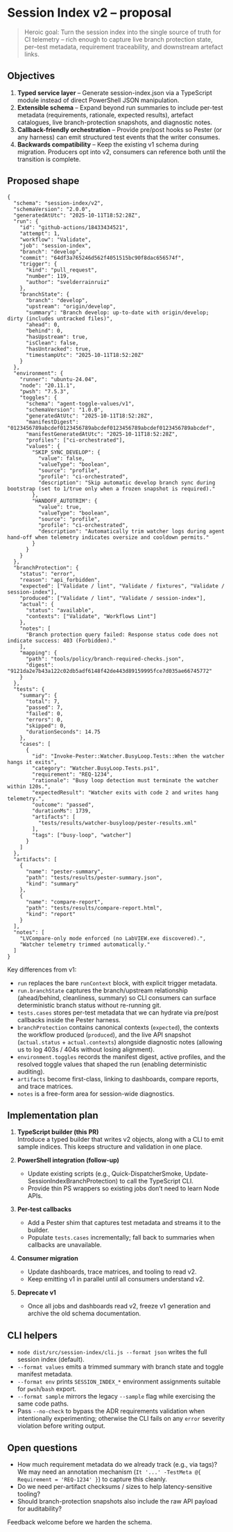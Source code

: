 <!-- markdownlint-disable-file MD041 -->

# Session Index v2 – proposal

> Heroic goal: Turn the session index into the single source of truth for CI
> telemetry – rich enough to capture live branch protection state, per–test
> metadata, requirement traceability, and downstream artefact links.

## Objectives

1. **Typed service layer** – Generate session-index.json via a TypeScript module
   instead of direct PowerShell JSON manipulation.
2. **Extensible schema** – Expand beyond run summaries to include per-test
   metadata (requirements, rationale, expected results), artefact catalogues,
   live branch-protection snapshots, and diagnostic notes.
3. **Callback-friendly orchestration** – Provide pre/post hooks so Pester (or
   any harness) can emit structured test events that the writer consumes.
4. **Backwards compatibility** – Keep the existing v1 schema during migration.
   Producers opt into v2, consumers can reference both until the transition is
   complete.

## Proposed shape

```jsonc
{
  "schema": "session-index/v2",
  "schemaVersion": "2.0.0",
  "generatedAtUtc": "2025-10-11T18:52:28Z",
  "run": {
    "id": "github-actions/18433434521",
    "attempt": 1,
    "workflow": "Validate",
    "job": "session-index",
    "branch": "develop",
    "commit": "64df3a765246d562f4051515bc90f8dac656574f",
    "trigger": {
      "kind": "pull_request",
      "number": 119,
      "author": "svelderrainruiz"
    },
    "branchState": {
      "branch": "develop",
      "upstream": "origin/develop",
      "summary": "Branch develop: up-to-date with origin/develop; dirty (includes untracked files)",
      "ahead": 0,
      "behind": 0,
      "hasUpstream": true,
      "isClean": false,
      "hasUntracked": true,
      "timestampUtc": "2025-10-11T18:52:20Z"
    }
  },
  "environment": {
    "runner": "ubuntu-24.04",
    "node": "20.11.1",
    "pwsh": "7.5.3",
    "toggles": {
      "schema": "agent-toggle-values/v1",
      "schemaVersion": "1.0.0",
      "generatedAtUtc": "2025-10-11T18:52:28Z",
      "manifestDigest": "0123456789abcdef0123456789abcdef0123456789abcdef0123456789abcdef",
      "manifestGeneratedAtUtc": "2025-10-11T18:52:28Z",
      "profiles": ["ci-orchestrated"],
      "values": {
        "SKIP_SYNC_DEVELOP": {
          "value": false,
          "valueType": "boolean",
          "source": "profile",
          "profile": "ci-orchestrated",
          "description": "Skip automatic develop branch sync during bootstrap (set to 1/true only when a frozen snapshot is required)."
        },
        "HANDOFF_AUTOTRIM": {
          "value": true,
          "valueType": "boolean",
          "source": "profile",
          "profile": "ci-orchestrated",
          "description": "Automatically trim watcher logs during agent hand-off when telemetry indicates oversize and cooldown permits."
        }
      }
    }
  },
  "branchProtection": {
    "status": "error",
    "reason": "api_forbidden",
    "expected": ["Validate / lint", "Validate / fixtures", "Validate / session-index"],
    "produced": ["Validate / lint", "Validate / session-index"],
    "actual": {
      "status": "available",
      "contexts": ["Validate", "Workflows Lint"]
    },
    "notes": [
      "Branch protection query failed: Response status code does not indicate success: 403 (Forbidden)."
    ],
    "mapping": {
      "path": "tools/policy/branch-required-checks.json",
      "digest": "9121da2e7b43a122c02db5adf6148f42de443d89159995fce7d035ae66745772"
    }
  },
  "tests": {
    "summary": {
      "total": 7,
      "passed": 7,
      "failed": 0,
      "errors": 0,
      "skipped": 0,
      "durationSeconds": 14.75
    },
    "cases": [
      {
        "id": "Invoke-Pester::Watcher.BusyLoop.Tests::When the watcher hangs it exits",
        "category": "Watcher.BusyLoop.Tests.ps1",
        "requirement": "REQ-1234",
        "rationale": "Busy loop detection must terminate the watcher within 120s.",
        "expectedResult": "Watcher exits with code 2 and writes hang telemetry.",
        "outcome": "passed",
        "durationMs": 1739,
        "artifacts": [
          "tests/results/watcher-busyloop/pester-results.xml"
        ],
        "tags": ["busy-loop", "watcher"]
      }
    ]
  },
  "artifacts": [
    {
      "name": "pester-summary",
      "path": "tests/results/pester-summary.json",
      "kind": "summary"
    },
    {
      "name": "compare-report",
      "path": "tests/results/compare-report.html",
      "kind": "report"
    }
  ],
  "notes": [
    "LVCompare-only mode enforced (no LabVIEW.exe discovered).",
    "Watcher telemetry trimmed automatically."
  ]
}
```

Key differences from v1:

* `run` replaces the bare `runContext` block, with explicit trigger metadata.
* `run.branchState` captures the branch/upstream relationship (ahead/behind, cleanliness, summary)
  so CLI consumers can surface deterministic branch status without re-running git.
* `tests.cases` stores per-test metadata that we can hydrate via pre/post
  callbacks inside the Pester harness.
* `branchProtection` contains canonical contexts (`expected`), the contexts the
  workflow produced (`produced`), and the live API snapshot (`actual.status` +
  `actual.contexts`) alongside diagnostic notes (allowing us to log 403s / 404s
  without losing alignment).
* `environment.toggles` records the manifest digest, active profiles, and the
  resolved toggle values that shaped the run (enabling deterministic auditing).
* `artifacts` become first-class, linking to dashboards, compare reports, and
  trace matrices.
* `notes` is a free-form area for session-wide diagnostics.

## Implementation plan

1. **TypeScript builder (this PR)**  
   Introduce a typed builder that writes v2 objects, along with a CLI to emit
   sample indices. This keeps structure and validation in one place.

2. **PowerShell integration (follow-up)**  
   * Update existing scripts (e.g., Quick-DispatcherSmoke, Update-SessionIndexBranchProtection) to
     call the TypeScript CLI.
   * Provide thin PS wrappers so existing jobs don’t need to learn Node APIs.

3. **Per-test callbacks**  
   * Add a Pester shim that captures test metadata and streams it to the builder.
   * Populate `tests.cases` incrementally; fall back to summaries when callbacks
     are unavailable.

4. **Consumer migration**  
   * Update dashboards, trace matrices, and tooling to read v2.
   * Keep emitting v1 in parallel until all consumers understand v2.

5. **Deprecate v1**  
   * Once all jobs and dashboards read v2, freeze v1 generation and archive the
     old schema documentation.

## CLI helpers

- `node dist/src/session-index/cli.js --format json` writes the full session index (default).
- `--format values` emits a trimmed summary with branch state and toggle manifest metadata.
- `--format env` prints `SESSION_INDEX_*` environment assignments suitable for `pwsh`/`bash` export.
- `--format sample` mirrors the legacy `--sample` flag while exercising the same code paths.
- Pass `--no-check` to bypass the ADR requirements validation when intentionally experimenting;
  otherwise the CLI fails on any `error` severity violation before writing output.

## Open questions

* How much requirement metadata do we already track (e.g., via tags)?  
  We may need an annotation mechanism (`It '...' -TestMeta @{ Requirement =
  'REQ-1234' }`) to capture this cleanly.
* Do we need per-artifact checksums / sizes to help latency-sensitive tooling?
* Should branch-protection snapshots also include the raw API payload for
  auditability?

Feedback welcome before we harden the schema.

